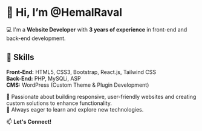 # 👋 Hi, I’m @HemalRaval  

💻 I'm a **Website Developer** with **3 years of experience** in front-end and back-end development.  

## 🚀 Skills  
**Front-End:** HTML5, CSS3, Bootstrap, React.js, Tailwind CSS  
**Back-End:** PHP, MySQLi, ASP  
**CMS:** WordPress (Custom Theme & Plugin Development)  

🔹 Passionate about building responsive, user-friendly websites and creating custom solutions to enhance functionality.  
🔹 Always eager to learn and explore new technologies.  

📫 **Let's Connect!**  

<!---  
@HemalRaval/HemalRaval is a ✨ special ✨ repository because its `README.md` (this file) appears on your GitHub profile.  
You can click the Preview link to take a look at your changes.  
--->  

